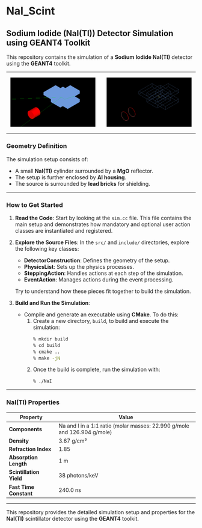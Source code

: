 # NaI_Scint

## Sodium Iodide (NaI(Tl)) Detector Simulation using GEANT4 Toolkit

This repository contains the simulation of a **Sodium Iodide NaI(Tl)** detector using the **GEANT4** toolkit.

---

<div align="center">
  <img src="build/solid.png" alt="Solid Image" width="45%" style="display: inline-block; margin-right: 5%;"/>
  <img src="build/wired.png" alt="Wired Image" width="45%" style="display: inline-block;"/>
</div>

---

### Geometry Definition

The simulation setup consists of:

- A small **NaI(Tl)** cylinder surrounded by a **MgO** reflector.
- The setup is further enclosed by **Al housing**.
- The source is surrounded by **lead bricks** for shielding.

---

### How to Get Started

1. **Read the Code**: Start by looking at the `sim.cc` file. This file contains the main setup and demonstrates how mandatory and optional user action classes are instantiated and registered.
  
2. **Explore the Source Files**: In the `src/` and `include/` directories, explore the following key classes:
    - **DetectorConstruction**: Defines the geometry of the setup.
    - **PhysicsList**: Sets up the physics processes.
    - **SteppingAction**: Handles actions at each step of the simulation.
    - **EventAction**: Manages actions during the event processing.

    Try to understand how these pieces fit together to build the simulation.

3. **Build and Run the Simulation**:
   - Compile and generate an executable using **CMake**. To do this:
     1. Create a new directory, `build`, to build and execute the simulation:
        ```bash
        % mkdir build
        % cd build
        % cmake ..
        % make -jN
        ```
     2. Once the build is complete, run the simulation with:
        ```bash
        % ./NaI
        ```

---

### NaI(Tl) Properties

| Property                 | Value                                      |
|--------------------------|--------------------------------------------|
| **Components**            | Na and I in a 1:1 ratio (molar masses: 22.990 g/mole and 126.904 g/mole) |
| **Density**               | 3.67 g/cm³                                 |
| **Refraction Index**      | 1.85                                       |
| **Absorption Length**     | 1 m                                        |
| **Scintillation Yield**   | 38 photons/keV                             |
| **Fast Time Constant**    | 240.0 ns                                   |

---

This repository provides the detailed simulation setup and properties for the **NaI(Tl)** scintillator detector using the **GEANT4** toolkit.
